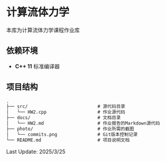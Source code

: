 # 计算流体力学
本库为计算流体力学课程作业库

## 依赖环境
- **C++ 11** 标准编译器

## 项目结构
```markdown
.
├── src/                          # 源代码目录
│   └── HW2.cpp                   # 作业源代码
├── docs/                         # 文档目录
│   └── HW2.md                    # 作业报告的Markdown源代码
├── photo/                        # 作业所需的截图
│   └── commits.png               # Git版本控制记录
└── README.md                     # 项目说明文档
```

Last Update: 2025/3/25